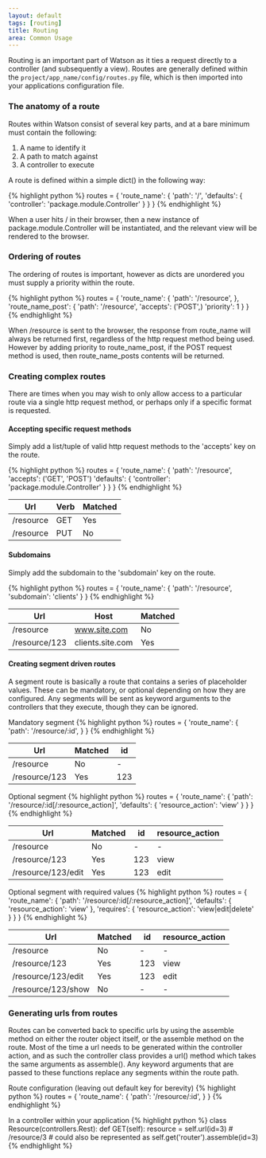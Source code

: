 ```yaml
---
layout: default
tags: [routing]
title: Routing
area: Common Usage
---
```


<section>

Routing is an important part of Watson as it ties a request directly to a controller (and subsequently a view). Routes are generally defined within the `project/app_name/config/routes.py` file, which is then imported into your applications configuration file.

### The anatomy of a route

Routes within Watson consist of several key parts, and at a bare minimum must contain the following:

1. A name to identify it
2. A path to match against
3. A controller to execute

A route is defined within a simple dict() in the following way:

{% highlight python %}
routes = {
    'route_name': {
        'path': '/',
        'defaults': {
            'controller': 'package.module.Controller'
        }
    }
}
{% endhighlight %}

When a user hits / in their browser, then a new instance of package.module.Controller will be instantiated, and the relevant view will be rendered to the browser.

### Ordering of routes

The ordering of routes is important, however as dicts are unordered you must supply a priority within the route.

{% highlight python %}
routes = {
    'route_name': {
        'path': '/resource',
    },
    'route_name_post': {
        'path': '/resource',
        'accepts': ('POST',)
        'priority': 1
    }
}
{% endhighlight %}

When /resource is sent to the browser, the response from route_name will always be returned first, regardless of the http request method being used. However by adding priority to route_name_post, if the POST request method is used, then route_name_posts contents will be returned.

### Creating complex routes

There are times when you may wish to only allow access to a particular route via a single http request method, or perhaps only if a specific format is requested.

#### Accepting specific request methods

Simply add a list/tuple of valid http request methods to the 'accepts' key on the route.

{% highlight python %}
routes = {
    'route_name': {
        'path': '/resource',
        'accepts': ('GET', 'POST')
        'defaults': {
            'controller': 'package.module.Controller'
        }
    }
}
{% endhighlight %}

Url                | Verb | Matched
-------            | ------- | ---
/resource          | GET      | Yes
/resource      | PUT     | No


#### Subdomains

Simply add the subdomain to the 'subdomain' key on the route.

{% highlight python %}
routes = {
    'route_name': {
        'path': '/resource',
        'subdomain': 'clients'
    }
}
{% endhighlight %}

Url                | Host | Matched
-------            | ------- | ---
/resource          | www.site.com      | No
/resource/123      | clients.site.com     | Yes

#### Creating segment driven routes

A segment route is basically a route that contains a series of placeholder values. These can be mandatory, or optional depending on how they are configured. Any segments will be sent as keyword arguments to the controllers that they execute, though they can be ignored.

<span class="sub">Mandatory segment</span>
{% highlight python %}
routes = {
    'route_name': {
        'path': '/resource/:id',
    }
}
{% endhighlight %}

Url                | Matched | id
-------            | ------- | ---
/resource          | No      | -
/resource/123      | Yes     | 123

<span class="sub">Optional segment</span>
{% highlight python %}
routes = {
    'route_name': {
        'path': '/resource/:id[/:resource_action]',
        'defaults': {
            'resource_action': 'view'
        }
    }
}
{% endhighlight %}

Url                | Matched | id  | resource_action
-------            | ------- | --- | ---------------
/resource          | No      | -   | -
/resource/123      | Yes     | 123 | view
/resource/123/edit | Yes     | 123 | edit

<span class="sub">Optional segment with required values</span>
{% highlight python %}
routes = {
    'route_name': {
        'path': '/resource/:id[/:resource_action]',
        'defaults': {
            'resource_action': 'view'
        },
        'requires': {
            'resource_action': 'view|edit|delete'
        }
    }
}
{% endhighlight %}

Url                | Matched | id  | resource_action
-------            | ------- | --- | ---------------
/resource          | No      | -   | -
/resource/123      | Yes     | 123 | view
/resource/123/edit | Yes     | 123 | edit
/resource/123/show | No      | -   | -



### Generating urls from routes

Routes can be converted back to specific urls by using the assemble method on either the router object itself, or the assemble method on the route. Most of the time a url needs to be generated within the controller action, and as such the controller class provides a url() method which takes the same arguments as assemble(). Any keyword arguments that are passed to these functions replace any segments within the route path.

<span class="sub">Route configuration (leaving out default key for berevity)</span>
{% highlight python %}
routes = {
    'route_name': {
        'path': '/resource/:id',
    }
}
{% endhighlight %}

<span class="sub">In a controller within your application</span>
{% highlight python %}
class Resource(controllers.Rest):
    def GET(self):
        resource = self.url(id=3)  # /resource/3
        # could also be represented as self.get('router').assemble(id=3)
{% endhighlight %}
</section>
